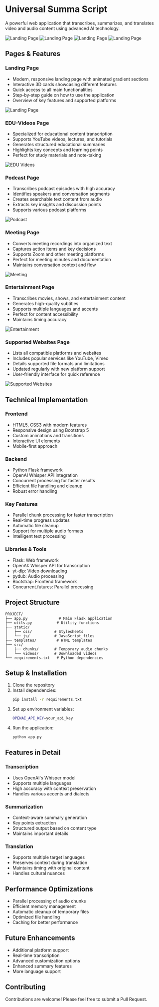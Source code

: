 # Universal Summa Script

A powerful web application that transcribes, summarizes, and translates video and audio content using advanced AI technology.

![Landing Page](https://raw.githubusercontent.com/ka312/Universal-Summa-Script/refs/heads/main/images/logo.png)
![Landing Page](https://raw.githubusercontent.com/ka312/Universal-Summa-Script/refs/heads/main/images/website%201%20(1)_upscayl_3x_digital-art-4x.png)
![Landing Page](https://raw.githubusercontent.com/ka312/Universal-Summa-Script/refs/heads/main/images/how%20to.png)
![Landing Page](https://raw.githubusercontent.com/ka312/Universal-Summa-Script/refs/heads/main/images/sites.png)

## Pages & Features

### Landing Page
- Modern, responsive landing page with animated gradient sections
- Interactive 3D cards showcasing different features
- Quick access to all main functionalities
- Step-by-step guide on how to use the application
- Overview of key features and supported platforms

![Landing Page](https://raw.githubusercontent.com/ka312/Universal-Summa-Script/refs/heads/main/images/fetures.png)

### EDU-Videos Page
- Specialized for educational content transcription
- Supports YouTube videos, lectures, and tutorials
- Generates structured educational summaries
- Highlights key concepts and learning points
- Perfect for study materials and note-taking

![EDU Videos](https://raw.githubusercontent.com/ka312/Universal-Summa-Script/refs/heads/main/images/EDU.png)

### Podcast Page
- Transcribes podcast episodes with high accuracy
- Identifies speakers and conversation segments
- Creates searchable text content from audio
- Extracts key insights and discussion points
- Supports various podcast platforms

![Podcast](https://raw.githubusercontent.com/ka312/Universal-Summa-Script/refs/heads/main/images/podcast.png)

### Meeting Page
- Converts meeting recordings into organized text
- Captures action items and key decisions
- Supports Zoom and other meeting platforms
- Perfect for meeting minutes and documentation
- Maintains conversation context and flow

![Meeting](https://raw.githubusercontent.com/ka312/Universal-Summa-Script/refs/heads/main/images/meeting.png)

### Entertainment Page
- Transcribes movies, shows, and entertainment content
- Generates high-quality subtitles
- Supports multiple languages and accents
- Perfect for content accessibility
- Maintains timing accuracy

![Entertainment](https://raw.githubusercontent.com/ka312/Universal-Summa-Script/refs/heads/main/images/entertainment.png)

### Supported Websites Page
- Lists all compatible platforms and websites
- Includes popular services like YouTube, Vimeo
- Details supported file formats and limitations
- Updated regularly with new platform support
- User-friendly interface for quick reference

![Supported Websites](https://raw.githubusercontent.com/ka312/Universal-Summa-Script/refs/heads/main/images/supported%20websites.png)

## Technical Implementation

### Frontend
- HTML5, CSS3 with modern features
- Responsive design using Bootstrap 5
- Custom animations and transitions
- Interactive UI elements
- Mobile-first approach

### Backend
- Python Flask framework
- OpenAI Whisper API integration
- Concurrent processing for faster results
- Efficient file handling and cleanup
- Robust error handling

### Key Features
- Parallel chunk processing for faster transcription
- Real-time progress updates
- Automatic file cleanup
- Support for multiple audio formats
- Intelligent text processing

### Libraries & Tools
- Flask: Web framework
- OpenAI: Whisper API for transcription
- yt-dlp: Video downloading
- pydub: Audio processing
- Bootstrap: Frontend framework
- Concurrent.futures: Parallel processing

## Project Structure
```
PROJECT/
├── app.py              # Main Flask application
├── utils.py           # Utility functions
├── static/
│   ├── css/          # Stylesheets
│   └── js/           # JavaScript files
├── templates/         # HTML templates
├── src/
│   ├── chunks/       # Temporary audio chunks
│   └── videos/       # Downloaded videos
└── requirements.txt   # Python dependencies
```

## Setup & Installation

1. Clone the repository
2. Install dependencies:
   ```bash
   pip install -r requirements.txt
   ```
3. Set up environment variables:
   ```bash
   OPENAI_API_KEY=your_api_key
   ```
4. Run the application:
   ```bash
   python app.py
   ```

## Features in Detail

### Transcription
- Uses OpenAI's Whisper model
- Supports multiple languages
- High accuracy with context preservation
- Handles various accents and dialects

### Summarization
- Context-aware summary generation
- Key points extraction
- Structured output based on content type
- Maintains important details

### Translation
- Supports multiple target languages
- Preserves context during translation
- Maintains timing with original content
- Handles cultural nuances

## Performance Optimizations

- Parallel processing of audio chunks
- Efficient memory management
- Automatic cleanup of temporary files
- Optimized file handling
- Caching for better performance

## Future Enhancements

- Additional platform support
- Real-time transcription
- Advanced customization options
- Enhanced summary features
- More language support

## Contributing

Contributions are welcome! Please feel free to submit a Pull Request.


